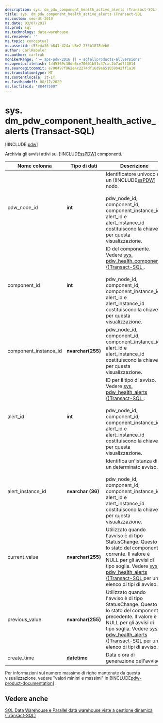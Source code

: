 ```yaml
---
description: sys. dm_pdw_component_health_active_alerts (Transact-SQL)
title: sys. dm_pdw_component_health_active_alerts (Transact-SQL
ms.custom: seo-dt-2019
ms.date: 03/07/2017
ms.prod: sql
ms.technology: data-warehouse
ms.reviewer: ''
ms.topic: conceptual
ms.assetid: c53e4a36-b841-424a-b8e2-255b1878deb6
author: CarlRabeler
ms.author: carlrab
monikerRange: '>= aps-pdw-2016 || = sqlallproducts-allversions'
ms.openlocfilehash: 1dd5369c30de5ce70601b51c47cac2b7ad7f3014
ms.sourcegitcommit: e700497f962e4c2274df16d9e651059b42ff1a10
ms.translationtype: MT
ms.contentlocale: it-IT
ms.lasthandoff: 08/17/2020
ms.locfileid: "88447500"
---
```

# <a name="sysdm_pdw_component_health_active_alerts-transact-sql"></a>sys. dm_pdw_component_health_active_alerts (Transact-SQL)
[!INCLUDE [pdw](../../includes/applies-to-version/pdw.md)]

  Archivia gli avvisi attivi sui [!INCLUDE[ssPDW](../../includes/sspdw-md.md)] componenti.  
  
|Nome colonna|Tipo di dati|Descrizione|Range|  
|-----------------|---------------|-----------------|-----------|  
|pdw_node_id|**int**|Identificatore univoco di un [!INCLUDE[ssPDW](../../includes/sspdw-md.md)] nodo.<br /><br /> pdw_node_id, component_id, component_instance_id, alert_id e alert_instance_id costituiscono la chiave per questa visualizzazione.|NOT NULL|  
|component_id|**int**|ID del componente. Vedere [sys. pdw_health_components &#40;&#41;Transact-SQL ](../../relational-databases/system-catalog-views/sys-pdw-health-components-transact-sql.md).<br /><br /> pdw_node_id, component_id, component_instance_id, alert_id e alert_instance_id costituiscono la chiave per questa visualizzazione.|NOT NULL|  
|component_instance_id|**nvarchar(255)**|pdw_node_id, component_id, component_instance_id, alert_id e alert_instance_id costituiscono la chiave per questa visualizzazione.|NOT NULL|  
|alert_id|**int**|ID per il tipo di avviso. Vedere [sys. pdw_health_alerts &#40;&#41;Transact-SQL ](../../relational-databases/system-catalog-views/sys-pdw-health-alerts-transact-sql.md).<br /><br /> pdw_node_id, component_id, component_instance_id, alert_id e alert_instance_id costituiscono la chiave per questa visualizzazione.|NOT NULL|  
|alert_instance_id|**nvarchar (36)**|Identifica un'istanza di un determinato avviso.<br /><br /> pdw_node_id, component_id, component_instance_id, alert_id e alert_instance_id costituiscono la chiave per questa visualizzazione.|NOT NULL|  
|current_value|**nvarchar(255)**|Utilizzato quando l'avviso è di tipo StatusChange. Questo è lo stato del componente corrente. Il valore è NULL per gli avvisi di tipo soglia. Vedere [sys. pdw_health_alerts &#40;&#41;Transact-SQL ](../../relational-databases/system-catalog-views/sys-pdw-health-alerts-transact-sql.md) per un elenco di tipi di avviso.|NULL|  
|previous_value|**nvarchar(255)**|Utilizzato quando l'avviso è di tipo StatusChange. Questo è lo stato del componente precedente. Il valore è NULL per gli avvisi di tipo soglia. Vedere [sys. pdw_health_alerts &#40;&#41;Transact-SQL ](../../relational-databases/system-catalog-views/sys-pdw-health-alerts-transact-sql.md) per un elenco di tipi di avviso.|NULL|  
|create_time|**datetime**|Data e ora di generazione dell'avviso.|NOT NULL|  
  
 Per informazioni sul numero massimo di righe mantenute da questa visualizzazione, vedere "valori minimi e massimi" in [!INCLUDE[pdw-product-documentation](../../includes/pdw-product-documentation-md.md)] .  
  
## <a name="see-also"></a>Vedere anche  
 [SQL Data Warehouse e Parallel data warehouse viste a gestione dinamica &#40;Transact-SQL&#41;](../../relational-databases/system-dynamic-management-views/sql-and-parallel-data-warehouse-dynamic-management-views.md)  
  
  
